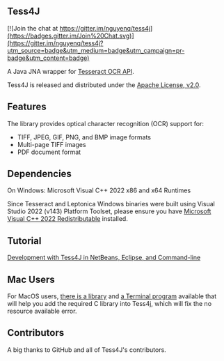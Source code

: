 ## Tess4J

[![Join the chat at https://gitter.im/nguyenq/tess4j](https://badges.gitter.im/Join%20Chat.svg)](https://gitter.im/nguyenq/tess4j?utm_source=badge&utm_medium=badge&utm_campaign=pr-badge&utm_content=badge)

A Java JNA wrapper for [Tesseract OCR API](https://github.com/tesseract-ocr).

Tess4J is released and distributed under the [Apache License, v2.0](http://www.apache.org/licenses/LICENSE-2.0).

## Features

The library provides optical character recognition (OCR) support for:

* TIFF, JPEG, GIF, PNG, and BMP image formats
* Multi-page TIFF images
* PDF document format

## Dependencies

On Windows: Microsoft Visual C++ 2022 x86 and x64 Runtimes

Since Tesseract and Leptonica Windows binaries were built using Visual Studio 2022 (v143) Platform Toolset, please ensure you have [Microsoft Visual C++ 2022 Redistributable](https://visualstudio.microsoft.com/downloads/) installed.

## Tutorial

[Development with Tess4J in NetBeans, Eclipse, and Command-line](http://tess4j.sourceforge.net/tutorial/)

## Mac Users
For MacOS users, [there is a library](https://github.com/EasyG0ing1/FixTess4j4Mac) and [a Terminal program](https://github.com/EasyG0ing1/FixTess4j4Mac/releases/latest) available that will help you add the required C library into Tess4j, which will fix the no resource available error.

## Contributors

A big thanks to GitHub and all of Tess4J's contributors.
